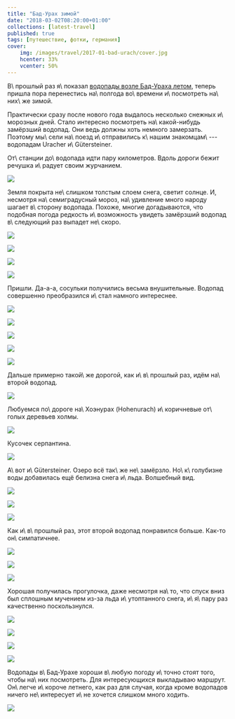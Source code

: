 ```yaml
---
title: "Бад-Урах зимой"
date: "2018-03-02T08:20:00+01:00"
collections: [latest-travel]
published: true
tags: [путешествие, фотки, германия]
cover:
    img: /images/travel/2017-01-bad-urach/cover.jpg
    hcenter: 33%
    vcenter: 50%
---
```


В\ прошлый раз я\ показал [водопады возле Бад-Ураха летом][summer],
теперь пришла пора перенестись на\ полгода во\ времени и\ посмотреть
на\ них\ же зимой.

<!--more-->

Практически сразу после нового года выдалось несколько снежных
и\ морозных дней. Стало интересно посмотреть на\ какой-нибудь замёрзший
водопад. Они ведь должны хоть немного замерзать. Поэтому мы\ сели
на\ поезд и\ отправились к\ нашим знакомцам\ --- водопадам Uracher
и\ Gütersteiner.

От\ станции до\ водопада идти пару километров. Вдоль дороги бежит
речушка и\ радует своим журчанием.

![](/images/travel/2017-01-bad-urach/creek.jpg)

Земля покрыта не\ слишком толстым слоем снега, светит солнце. И,
несмотря на\ семиградусный мороз, на\ удивление много народу шагает
в\ сторону водопада. Похоже, многие догадываются, что подобная погода
редкость и\ возможность увидеть замёрзший водопад в\ следующий раз
выпадет не\ скоро.

![](/images/travel/2017-01-bad-urach/frost-1.jpg)

![](/images/travel/2017-01-bad-urach/frost-2.jpg)

![](/images/travel/2017-01-bad-urach/frost-3.jpg)

![](/images/travel/2017-01-bad-urach/frost-4.jpg)

Пришли. Да-а-а, сосульки получились весьма внушительные. Водопад
совершенно преобразился и\ стал намного интереснее.

![](/images/travel/2017-01-bad-urach/uracher-1.jpg)

![](/images/travel/2017-01-bad-urach/uracher-2.jpg)

![](/images/travel/2017-01-bad-urach/uracher-3.jpg)

![](/images/travel/2017-01-bad-urach/uracher-4.jpg)

![](/images/travel/2017-01-bad-urach/uracher-5.jpg)

Дальше примерно такой\ же дорогой, как и\ в\ прошлый раз, идём
на\ второй водопад.

![](/images/travel/2017-01-bad-urach/hill-1.jpg)

Любуемся по\ дороге на\ Хоэнурах (Hohenurach) и\ коричневые от\ голых
деревьев холмы.

![](/images/travel/2017-01-bad-urach/hohenurach.jpg)

Кусочек серпантина.

![](/images/travel/2017-01-bad-urach/hill-2.jpg)

А\ вот и\ Gütersteiner. Озеро всё так\ же не\ замёрзло. Но\ к\ голубизне
воды добавилась ещё белизна снега и\ льда. Волшебный вид.

![](/images/travel/2017-01-bad-urach/lake-1.jpg)

![](/images/travel/2017-01-bad-urach/lake-2.jpg)

![](/images/travel/2017-01-bad-urach/lake-3.jpg)

Как и\ в\ прошлый раз, этот второй водопад понравился больше. Как-то
он\ симпатичнее.

![](/images/travel/2017-01-bad-urach/guetersteiner-1.jpg)

![](/images/travel/2017-01-bad-urach/guetersteiner-2.jpg)

![](/images/travel/2017-01-bad-urach/guetersteiner-3.jpg)

Хорошая получилась прогулочка, даже несмотря на\ то, что спуск вниз
был сплошным мучением из-за льда и\ утоптанного снега, и\ я\ пару раз
качественно поскользнулся.

![](/images/travel/2017-01-bad-urach/end-1.jpg)

![](/images/travel/2017-01-bad-urach/end-2.jpg)

![](/images/travel/2017-01-bad-urach/end-3.jpg)

![](/images/travel/2017-01-bad-urach/end-4.jpg)

Водопады в\ Бад-Урахе хороши в\ любую погоду и\ точно стоят того, чтобы
на\ них посмотреть. Для интересующихся выкладываю маршрут. Он\ легче
и\ короче летнего, как раз для случая, когда кроме водопадов ничего
не\ интересует и\ не хочется слишком много ходить.

![](iframe:https://www.komoot.de/tour/13897670/embed)

[summer]: /post/bad-urach-summer/
